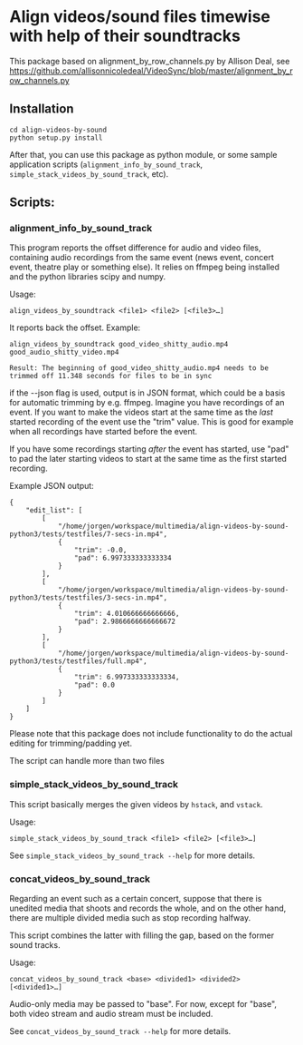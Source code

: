 # Align videos/sound files timewise with help of their soundtracks

This package based on alignment_by_row_channels.py by Allison Deal, see
https://github.com/allisonnicoledeal/VideoSync/blob/master/alignment_by_row_channels.py

## Installation
```
cd align-videos-by-sound
python setup.py install
```

After that, you can use this package as python module, or some sample application scripts (`alignment_info_by_sound_track`, `simple_stack_videos_by_sound_track`, etc).

## Scripts:
### alignment_info_by_sound_track
This program reports the offset difference for audio and video files,
containing audio recordings from the same event (news event, concert event, theatre play or something else). It relies on ffmpeg being installed and the python libraries scipy and numpy.

Usage:

    align_videos_by_soundtrack <file1> <file2> [<file3>…]

It reports back the offset. Example:

    align_videos_by_soundtrack good_video_shitty_audio.mp4 good_audio_shitty_video.mp4

    Result: The beginning of good_video_shitty_audio.mp4 needs to be trimmed off 11.348 seconds for files to be in sync

if the --json flag is used, output is in JSON format, which could be a basis for automatic trimming by e.g. ffmpeg. Imagine you have recordings of an event. If you want to make the videos start at the same time as the _last_ started recording of the event use the "trim" value. This is good for example when all recordings have started before the event. 

If you have some recordings starting _after_ the event has started, use "pad" to pad the later starting videos to start at the same time as the first started recording. 

Example JSON output:

    {
        "edit_list": [
            [
                "/home/jorgen/workspace/multimedia/align-videos-by-sound-python3/tests/testfiles/7-secs-in.mp4",
                {
                    "trim": -0.0,
                    "pad": 6.997333333333334
                }
            ],
            [
                "/home/jorgen/workspace/multimedia/align-videos-by-sound-python3/tests/testfiles/3-secs-in.mp4",
                {
                    "trim": 4.010666666666666,
                    "pad": 2.9866666666666672
                }
            ],
            [
                "/home/jorgen/workspace/multimedia/align-videos-by-sound-python3/tests/testfiles/full.mp4",
                {
                    "trim": 6.997333333333334,
                    "pad": 0.0
                }
            ]
        ]
    }



Please note that this package does not include functionality to do the actual editing for trimming/padding yet.

The script can handle more than two files

### simple_stack_videos_by_sound_track
This script basically merges the given videos by `hstack`, and `vstack`.

Usage:

    simple_stack_videos_by_sound_track <file1> <file2> [<file3>…]

See `simple_stack_videos_by_sound_track --help` for more details.


### concat_videos_by_sound_track
Regarding an event such as a certain concert, suppose that there is unedited media
that shoots and records the whole, and on the other hand, there are multiple divided
media such as stop recording halfway.

This script combines the latter with filling the gap, based on the former sound tracks.

Usage:

    concat_videos_by_sound_track <base> <divided1> <divided2> [<divided1>…]

Audio-only media may be passed to "base". For now, except for "base", both video stream
and audio stream must be included.

See `concat_videos_by_sound_track --help` for more details.
